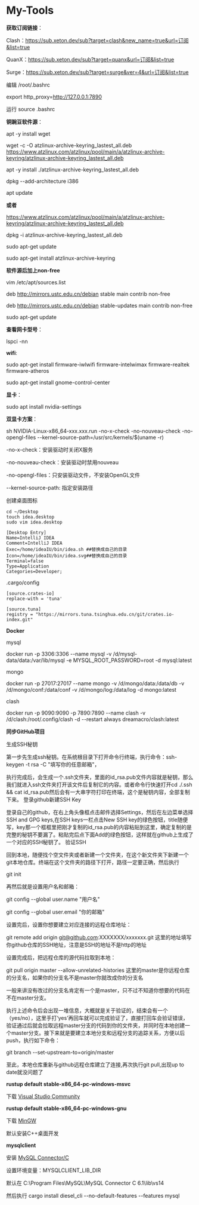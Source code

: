 # My-Tools

**获取订阅链接**：

Clash：https://sub.xeton.dev/sub?target=clash&new_name=true&url=订阅&list=true

QuanX：https://sub.xeton.dev/sub?target=quanx&url=订阅&list=true

Surge：https://sub.xeton.dev/sub?target=surge&ver=4&url=订阅&list=true

编辑 /root/.bashrc

export http_proxy=http://127.0.0.1:7890

运行 source .bashrc

**铜豌豆软件源**：

apt -y install wget

wget -c -O atzlinux-archive-keyring_lastest_all.deb https://www.atzlinux.com/atzlinux/pool/main/a/atzlinux-archive-keyring/atzlinux-archive-keyring_lastest_all.deb

apt -y install ./atzlinux-archive-keyring_lastest_all.deb

dpkg --add-architecture i386

apt update

**或者**

https://www.atzlinux.com/atzlinux/pool/main/a/atzlinux-archive-keyring/atzlinux-archive-keyring_lastest_all.deb

dpkg -i atzlinux-archive-keyring_lastest_all.deb

sudo apt-get update

sudo apt-get install atzlinux-archive-keyring

**软件源后加上non-free**

vim /etc/apt/sources.list

deb http://mirrors.ustc.edu.cn/debian stable main contrib non-free

deb http://mirrors.ustc.edu.cn/debian stable-updates main contrib non-free

sudo apt-get update

**查看网卡型号**：

lspci -nn

**wifi**:

sudo apt-get install firmware-iwlwifi firmware-intelwimax firmware-realtek firmware-atheros

sudo apt-get install gnome-control-center

**显卡**：

sudo apt install nvidia-settings

**双显卡方案**：

sh NVIDIA-Linux-x86_64-xxx.xxx.run -no-x-check -no-nouveau-check -no-opengl-files --kernel-source-path=/usr/src/kernels/$(uname -r)

-no-x-check：安装驱动时关闭X服务

-no-nouveau-check：安装驱动时禁用nouveau

-no-opengl-files：只安装驱动文件，不安装OpenGL文件

--kernel-source-path: 指定安装路径

创建桌面图标
```
cd ~/Desktop
touch idea.desktop
sudo vim idea.desktop
```
```
[Desktop Entry]
Name=IntelliJ IDEA
Comment=IntelliJ IDEA
Exec=/home/ideaIU/bin/idea.sh ##替换成自己的目录
Icon=/home/ideaIU/bin/idea.svg##替换成自己的目录
Terminal=false
Type=Application
Categories=Developer;
```
.cargo/config
```
[source.crates-io]
replace-with = 'tuna'

[source.tuna]
registry = "https://mirrors.tuna.tsinghua.edu.cn/git/crates.io-index.git"
```

**Docker**

mysql

docker run -p 3306:3306 --name mysql -v /d/mysql-data/data:/var/lib/mysql -e MYSQL_ROOT_PASSWORD=root -d mysql:latest

mongo

docker run -p 27017:27017 --name mongo -v /d/mongo/data:/data/db -v /d/mongo/conf:/data/conf -v /d/mongo/log:/data/log -d mongo:latest

clash

docker run -p 9090:9090 -p 7890:7890 --name clash -v /d/clash:/root/.config/clash -d --restart always dreamacro/clash:latest

**同步GitHub项目**

生成SSH秘钥

第一步先生成ssh秘钥。在系统根目录下打开命令行终端，执行命令：ssh-keygen -t rsa -C "填写你的任意邮箱"，

执行完成后，会生成一个.ssh文件夹，里面的id_rsa.pub文件内容就是秘钥，那么我们就进入ssh文件夹打开该文件后复制它的内容。或者命令行快速打开cd ./.ssh && cat id_rsa.pub然后会有一大串字符打印在终端，这个是秘钥内容，全部复制下来。
登录github新建SSH Key

登录自己的github，在右上角头像框点击邮件选择Settings，然后在左边菜单选择SSH and GPG keys,在SSH keys一栏点击New SSH key的绿色按钮，title随便写，key那一个框框里把刚才复制的id_rsa.pub的内容粘贴到这里，确定复制的是完整的秘钥不要漏了。粘贴完后点下面Add的绿色按钮，这样就在github上生成了一个对应的SSH秘钥了。
验证SSH

回到本地，随便找个空文件夹或者新建一个文件夹，在这个新文件夹下新建一个git本地仓库。终端在这个文件夹的路径下打开，路径一定要正确，然后执行

git init

再然后就是设置用户名和邮箱：

git config --global user.name "用户名"

git config --global user.email "你的邮箱"

设置完后，设置你想要建立对应连接的远程仓库地址：

git remote add origin git@github.com:XXXXXXX/xxxxxxx.git   这里的地址填写你github仓库的SSH地址，注意是SSH的地址不是http的地址

设置完成后，把远程仓库的源代码拉取到本地：

git pull origin master --allow-unrelated-histories  这里的master是你远程仓库的分支名，如果你的分支名不是master你就改成你的分支名

一般来讲没有改过的分支名肯定有一个是master，只不过不知道你想要的代码在不在master分支。

执行上述命令后会出现一堆信息，大概就是关于验证的，结束会有一个（yes/no），这里手打‘yes’再回车就可以完成验证了，直接打回车会验证错误，    验证通过后就会拉取远程master分支的代码到你的文件夹，并同时在本地创建一个master分支。接下来就是要建立本地分支和远程分支的追踪关系，方便以后push，执行如下命令：

git branch --set-upstream-to=origin/master

至此，本地仓库重新与github远程仓库建立了连接,再次执行git pull,出现up to date就没问题了

**rustup default stable-x86_64-pc-windows-msvc**

下载 [Visual Studio Community](https://visualstudio.microsoft.com/zh-hans/vs/community/)

**rustup default stable-x86_64-pc-windows-gnu**

下载 [MinGW](https://sourceforge.net/projects/mingw-w64/files/Toolchains%20targetting%20Win64/Personal%20Builds/mingw-builds/8.1.0/threads-posix/seh/x86_64-8.1.0-release-posix-seh-rt_v6-rev0.7z)

默认安装C++桌面开发

**mysqlclient**

安装 [MySQL Connector/C](https://downloads.mysql.com/archives/c-c/)

设置环境变量：MYSQLCLIENT_LIB_DIR

默认在 C:\Program Files\MySQL\MySQL Connector C 6.1\lib\vs14

然后执行 cargo install diesel_cli --no-default-features --features mysql
